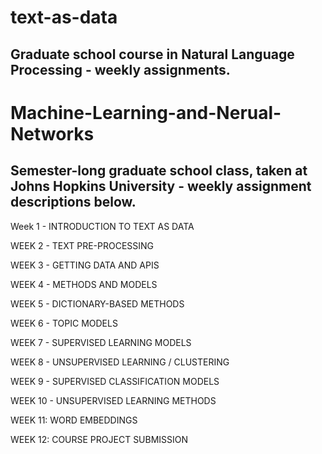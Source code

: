 # text-as-data
## Graduate school course in Natural Language Processing - weekly assignments.


# Machine-Learning-and-Nerual-Networks

## Semester-long graduate school class, taken at Johns Hopkins University - weekly assignment descriptions below.

Week 1 - INTRODUCTION TO TEXT AS DATA

WEEK 2 - TEXT PRE-PROCESSING

WEEK 3 - GETTING DATA AND APIS

WEEK 4 - METHODS AND MODELS

WEEK 5 - DICTIONARY-BASED METHODS

WEEK 6 - TOPIC MODELS

WEEK 7 - SUPERVISED LEARNING MODELS

WEEK 8 - UNSUPERVISED LEARNING / CLUSTERING

WEEK 9 - SUPERVISED CLASSIFICATION MODELS

WEEK 10 - UNSUPERVISED LEARNING METHODS

WEEK 11: WORD EMBEDDINGS

WEEK 12: COURSE PROJECT SUBMISSION
